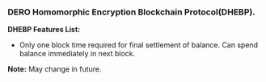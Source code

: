 ### DERO Homomorphic Encryption Blockchain Protocol(DHEBP).  

**DHEBP Features List:**
* Only one block time required for final settlement of balance. Can spend balance immediately  in next block.


**Note:** May change in future.
